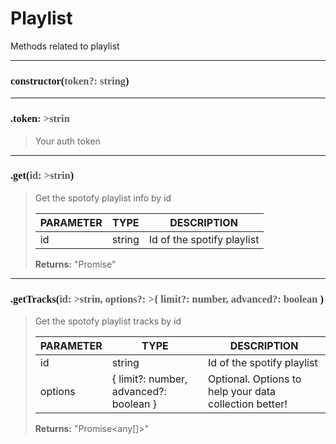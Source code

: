 # Playlist

Methods related to playlist

---
<h3 style="font-family: consolas;" id="constructor">constructor(<font style="opacity: 0.7; font-weight: light;">token?: string</font>)</h3>


---
<h3 style="font-family: consolas;" id="token">.token<font style="opacity: 0.7; font-weight: light;">: >strin</font></h3>

> Your auth token
> 

---
<h3 style="font-family: consolas;" id="get">.get(<font style="opacity: 0.7; font-weight: light;">id: >strin</font>)</h3>

> Get the spotofy playlist info by id
> 
> | PARAMETER   | TYPE    | DESCRIPTION    |
> |--------|---------|----------------|
> | id | string | Id of the spotify playlist |
> 
> **Returns:** "Promise<any>"

---
<h3 style="font-family: consolas;" id="gettracks">.getTracks(<font style="opacity: 0.7; font-weight: light;">id: >strin, options?: >{ limit?: number, advanced?: boolean </font>)</h3>

> Get the spotofy playlist tracks by id
> 
> | PARAMETER   | TYPE    | DESCRIPTION    |
> |--------|---------|----------------|
> | id | string | Id of the spotify playlist |
> | options | { limit?: number, advanced?: boolean } | <font style="opacity: 07;">Optional. </font>Options to help your data collection better! |
> 
> **Returns:** "Promise<any[]>"